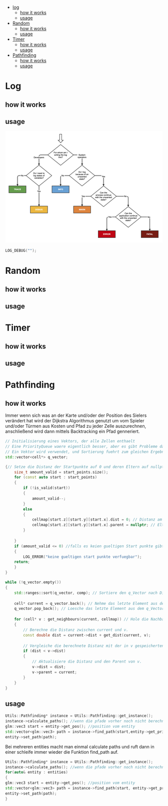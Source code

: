 
- [log](#Log)
    - [how it works](#how-it-works)
    - [usage](#usage)
- [Random](#Random)  
    - [how it works](#how-it-works-1)
    - [usage](#usage-1)
- [Timer](#Timer)
    - [how it works](#how-it-works-2)
    - [usage](#usage-2)
- [Pathfinding](#pathfinding)
    - [how it works](#how-it-works-3)
    - [usage](#usage-3)

# Log

## how it works


## usage
![when to use which log](res/log.png)

```c++
LOG_DEBUG("");

```
# Random

## how it works


## usage

# Timer

## how it works


## usage

# Pathfinding

## how it works
Immer wenn sich was an der Karte und/oder der Position des Sielers verändert hat wird der Dijkstra Algorithmus genutzt um vom Spieler und/oder Türmen aus Kosten und Pfad zu jeder Zelle auszurechnen, anschließend wird dann mittels Backtracking ein Pfad genneriert.


```c++
// Initialisierung eines Vektors, der alle Zellen enthaelt
// Eine PriorityQueue waere eigentlich besser, aber es gibt Probleme damit.
// Ein Vektor wird verwendet, und Sortierung fuehrt zum gleichen Ergebnis wie mit einer PriorityQueue.
std::vector<cell*> q_vector;
```
<!---
Hierzwischen sind noch ein par Checks um undefiniertes verhalten zu verhindern
--->

```c++
{// Setze die Distanz der Startpunkte auf 0 und deren Eltern auf nullptr
    size_t amount_valid = start_points.size();
	for (const auto start : start_points)
	{
	    if (!is_valid(start))
		{
		    amount_valid--;
		}
		else
		{
		    cellmap[start.z][start.y][start.x].dist = 0; // Distanz am Startpunkt auf 0 setzen
			cellmap[start.z][start.y][start.x].parent = nullptr; // Elternknoten auf nullptr setzen
		}

	}
	if (amount_valid <= 0) //falls es keien gueltigen Start punkte gibt wird das pathfinden abgebrochen
	{
        LOG_ERROR("keine gueltigen start punkte verfuegbar");
	return;
	}
}
```



```c++
while (!q_vector.empty())
{
    std::ranges::sort(q_vector, comp); // Sortiere den q_Vector nach Distanz absteigend.

	cell* current = q_vector.back(); // Nehme das letzte Element aus dem q_Vector.
    q_vector.pop_back(); // Loesche das letzte Element aus dem q_Vector.

    for (cell* v : get_neighbours(current, cellmap)) // Hole die Nachbarn von current.
    {
	    // Berechne die Distanz zwischen current und v.
	    const double dist = current->dist + get_dist(current, v);

		// Vergleiche die berechnete Distanz mit der in v gespeicherten Distanz.
	    if (dist < v->dist)
		{
			// Aktualisiere die Distanz und den Parent von v.
			v->dist = dist;
		    v->parent = current;
		}
	}
}
```




## usage
```c++
Utils::Pathfinding* instance = Utils::Pathfinding::get_instance();
instance->calculate_paths(); //wenn die pfade vorher noch nicht berechnet worden
glm::vec3 start = entity->get_pos(); //position vom entity
std::vector<glm::vec3> path = instance->find_path(start,entity->get_priority());
entity->set_path(path);
```

Bei mehreren entities macht man einmal calculate paths und ruft dann in einer schleife immer wieder die Funktion find_path auf.

```c++
Utils::Pathfinding* instance = Utils::Pathfinding::get_instance();
instance->calculate_paths(); //wenn die pfade vorher noch nicht berechnet worden
for(auto& entity : entities)
{
glm::vec3 start = entity->get_pos(); //position vom entity
std::vector<glm::vec3> path = instance->find_path(start, entity->get_priority());
entity->set_path(path);
}

```
